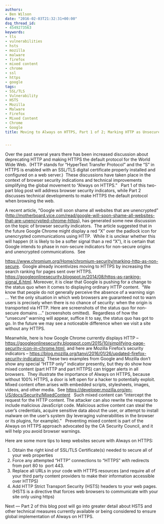 ```yaml
---
authors:
- Ben Wilson
date: "2016-02-03T21:32:31+00:00"
dsq_thread_id:
- 4549273563
keywords:
- tls
- vulnerabilities
- hsts
- mozilla
- malware
- firefox
- mixed content
- chrome
- ssl
- https
- google
tags:
- SSL/TLS
- Vulnerability
- HSTS
- Mozilla
- Malware
- Firefox
- Mixed Content
- Chrome
- Google
title: Moving to Always on HTTPS, Part 1 of 2; Marking HTTP as Unsecure


---
```

Over the past several years there has been increased discussion about deprecating HTTP and making HTTPS the default protocol for the World Wide Web.  (HTTP stands for “HyperText Transfer Protocol” and the “S” in HTTPS is enabled with an SSL/TLS digital certificate properly installed and configured on a web server.)  These discussions have taken place in the context of browser security indications and technical improvements simplifying the global movement to “Always on HTTPS.”   Part 1 of this two-part blog post will address browser security indicators, while Part 2 discusses technical developments to make HTTPS the default protocol when browsing the web.

A recent article, “Google will soon shame all websites that are unencrypted” (<http://motherboard.vice.com/read/google-will-soon-shame-all-websites-that-are-unencrypted-chrome-https>), has generated some new discussion on the topic of browser security indicators.  The article suggested that in the future Google Chrome might display a red “X” over the padlock icon for unencrypted communications using HTTP.  While it is unclear whether this will happen (it is likely to be a softer signal than a red “X”), it is certain that Google intends to phase in non-secure indicators for non-secure origins and unencrypted communications.  See 

<https://www.chromium.org/Home/chromium-security/marking-http-as-non-secure>.  Google already incentivizes moving to HTTPS by increasing the search ranking for pages sent over HTTPS. <https://googleonlinesecurity.blogspot.in/2014/08/https-as-ranking-signal_6.html>. Moreover, it is clear that Google is pushing for a change to the status quo when it comes to displaying ordinary HTTP content.  “We know that people do not generally perceive the absence of a warning sign … Yet the only situation in which web browsers are guaranteed not to warn users is precisely when there is no chance of security: when the origin is transported via HTTP. Here are screenshots of the status quo for non-secure domains …” (screenshots omitted).  Regardless of how the “unsecure” warning will appear, suffice it to say, the status quo has got to go. In the future we may see a noticeable difference when we visit a site without any HTTPS. 

Meanwhile, here is how Google Chrome currently displays HTTP – <https://googleonlinesecurity.blogspot.com/2015/10/simplifying-page-security-icon-in-chrome.html>, and here are Mozilla Firefox’s security indicators – <https://blog.mozilla.org/tanvi/2016/01/26/updated-firefox-security-indicators/>  These two examples from Google and Mozilla don’t show any special “HTTP only” indicator presently, but they do show how mixed content (part HTTP and part HTTPS) can trigger alerts in all browsers.  They illustrate the importance of Always on HTTPS, because without 100% HTTPS, a door is left open for a hacker to potentially exploit.  Mixed content often arises with embedded scripts, stylesheets, images, videos, and other media.  See <https://developer.mozilla.org/en-US/docs/Security/MixedContent>   Such mixed content can “intercept the request for the HTTP content. The attacker can also rewrite the response to include malicious JavaScript code. Malicious active content can steal the user’s credentials, acquire sensitive data about the user, or attempt to install malware on the user’s system (by leveraging vulnerabilities in the browser or its plugins, for example).”   Preventing mixed content is part of the Always on HTTPS approach advocated by the CA Security Council, and it will help you avoid browser warnings.  

Here are some more tips to keep websites secure with Always on HTTPS:

  1. Obtain the right kind of SSL/TLS Certificate(s) needed to secure all of your web properties
  2. Force any attempted “HTTP” connections to “HTTPS” with redirects from port 80 to  port 443.
  3. Replace all URLs in your code with HTTPS resources (and require all of your third party content providers to make their information accessible over HTTPS)
  4. Add HTTP Strict Transport Security (HSTS) headers to your web pages.  (HSTS is a directive that forces web browsers to communicate with your site only using https)

Next — Part 2 of this blog post will go into greater detail about HSTS and other technical measures currently available or being considered to ensure global implementation of Always on HTTPS.